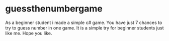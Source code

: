 # guessthenumbergame
As a beginner student i made a simple c# game. 
You have just 7 chances to try to guess number in  one game.
It is a simple try for beginner students just like me. 
Hope you like.
